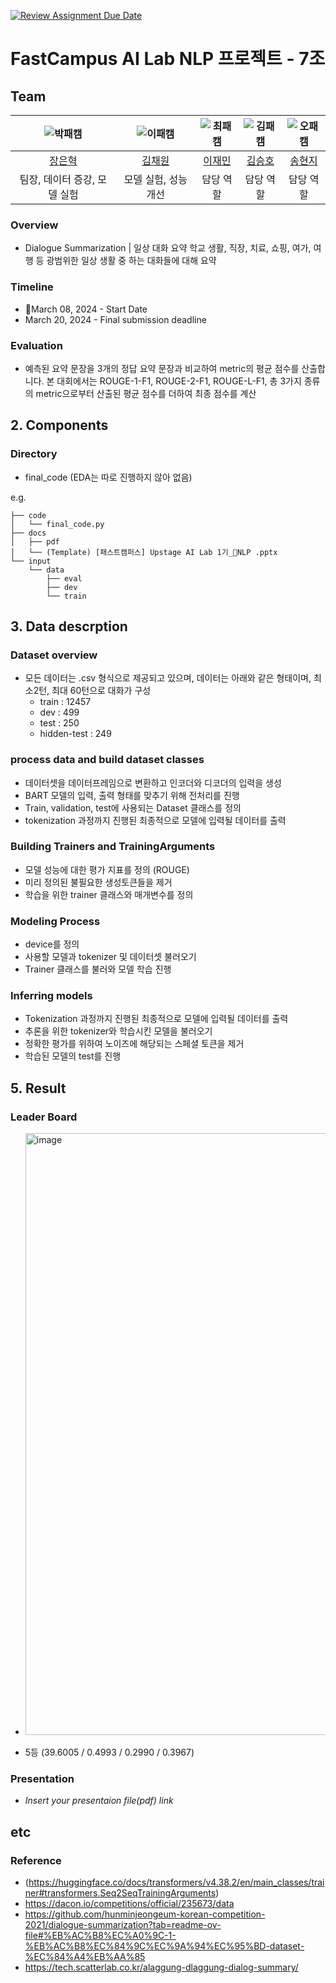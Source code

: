 [![Review Assignment Due Date](https://classroom.github.com/assets/deadline-readme-button-24ddc0f5d75046c5622901739e7c5dd533143b0c8e959d652212380cedb1ea36.svg)](https://classroom.github.com/a/hm5nZYSf)
# FastCampus AI Lab NLP 프로젝트 - 7조
## Team

| ![박패캠](https://avatars.githubusercontent.com/u/156163982?v=4) | ![이패캠](https://avatars.githubusercontent.com/u/156163982?v=4) | ![최패캠](https://avatars.githubusercontent.com/u/156163982?v=4) | ![김패캠](https://avatars.githubusercontent.com/u/156163982?v=4) | ![오패캠](https://avatars.githubusercontent.com/u/156163982?v=4) |
| :--------------------------------------------------------------: | :--------------------------------------------------------------: | :--------------------------------------------------------------: | :--------------------------------------------------------------: | :--------------------------------------------------------------: |
|            [장은혁](https://github.com/UpstageAILab)             |            [김채원](https://github.com/UpstageAILab)             |            [이재민](https://github.com/UpstageAILab)             |            [김승호](https://github.com/UpstageAILab)             |            [송현지](https://github.com/UpstageAILab)             |            [기원선](https://github.com/UpstageAILab)             |
|                            팀장, 데이터 증강, 모델 실험                             |                            모델 실험, 성능 개선                             |                            담당 역할                             |                            담당 역할                             |                            담당 역할                             |

### Overview

- Dialogue Summarization | 일상 대화 요약
학교 생활, 직장, 치료, 쇼핑, 여가, 여행 등 광범위한 일상 생활 중 하는 대화들에 대해 요약

### Timeline

- March 08, 2024 - Start Date
- March 20, 2024 - Final submission deadline

### Evaluation

- 예측된 요약 문장을 3개의 정답 요약 문장과 비교하여 metric의 평균 점수를 산출합니다. 본 대회에서는 ROUGE-1-F1, ROUGE-2-F1, ROUGE-L-F1, 총 3가지 종류의 metric으로부터 산출된 평균 점수를 더하여 최종 점수를 계산

## 2. Components

### Directory

- final_code (EDA는 따로 진행하지 않아 없음)

e.g.
```
├── code
│   └── final_code.py
├── docs
│   ├── pdf
│   └── (Template) [패스트캠퍼스] Upstage AI Lab 1기_NLP .pptx
└── input
    └── data
        ├── eval
        ├── dev
        └── train
```

## 3. Data descrption

### Dataset overview

- 모든 데이터는 .csv 형식으로 제공되고 있으며, 데이터는 아래와 같은 형태이며, 최소2턴, 최대 60턴으로 대화가 구성
    - train : 12457
    - dev : 499
    - test : 250
    - hidden-test : 249

### process data and build dataset classes

- 데이터셋을 데이터프레임으로 변환하고 인코더와 디코더의 입력을 생성
- BART 모델의 입력, 출력 형태를 맞추기 위해 전처리를 진행
- Train, validation, test에 사용되는 Dataset 클래스를 정의
- tokenization 과정까지 진행된 최종적으로 모델에 입력될 데이터를 출력


### Building Trainers and TrainingArguments

- 모델 성능에 대한 평가 지표를 정의 (ROUGE)
- 미리 정의된 불필요한 생성토큰들을 제거
- 학습을 위한 trainer 클래스와 매개변수를 정의

### Modeling Process

- device를 정의
- 사용할 모델과 tokenizer 및 데이터셋 불러오기
- Trainer 클래스를 불러와 모델 학습 진행

### Inferring models

- Tokenization 과정까지 진행된 최종적으로 모델에 입력될 데이터를 출력
- 추론을 위한 tokenizer와 학습시킨 모델을 불러오기
- 정확한 평가를 위하여 노이즈에 해당되는 스페셜 토큰을 제거
- 학습된 모델의 test를 진행


## 5. Result

### Leader Board

- <img width="963" alt="image" src="https://github.com/UpstageAILab/upstage-nlp-summarization-nlp7/assets/144979109/29216a40-ee98-4765-8d4a-c43511eacc90">

- 5등 (39.6005 / 0.4993 / 0.2990 / 0.3967)

### Presentation

- _Insert your presentaion file(pdf) link_

## etc

### Reference

- (https://huggingface.co/docs/transformers/v4.38.2/en/main_classes/trainer#transformers.Seq2SeqTrainingArguments)
- https://dacon.io/competitions/official/235673/data
- https://github.com/hunminjeongeum-korean-competition-2021/dialogue-summarization?tab=readme-ov-file#%EB%AC%B8%EC%A0%9C-1-%EB%AC%B8%EC%84%9C%EC%9A%94%EC%95%BD-dataset-%EC%84%A4%EB%AA%85
- https://tech.scatterlab.co.kr/alaggung-dlaggung-dialog-summary/

